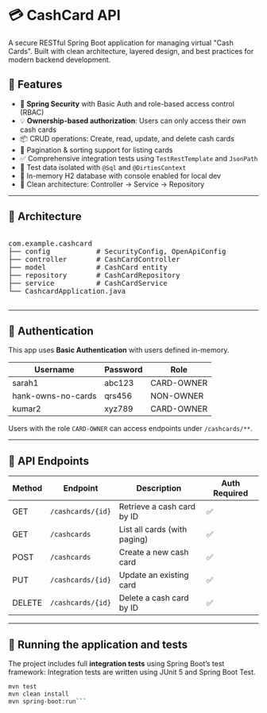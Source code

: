 # 💳 CashCard API

A secure RESTful Spring Boot application for managing virtual "Cash Cards". Built with clean architecture, layered design, and best practices for modern backend development.

## 🚀 Features

- 🔐 **Spring Security** with Basic Auth and role-based access control (RBAC)
- 💡 **Ownership-based authorization**: Users can only access their own cash cards
- 📦 CRUD operations: Create, read, update, and delete cash cards
- 📄 Pagination & sorting support for listing cards
- ✅ Comprehensive integration tests using `TestRestTemplate` and `JsonPath`
- 🧪 Test data isolated with `@Sql` and `@DirtiesContext`
- 💾 In-memory H2 database with console enabled for local dev
- 🧱 Clean architecture: Controller → Service → Repository

---

## 📐 Architecture
<pre>

com.example.cashcard
├── config           # SecurityConfig, OpenApiConfig
├── controller       # CashCardController
├── model            # CashCard entity
├── repository       # CashCardRepository
├── service          # CashCardService
└── CashcardApplication.java

</pre>


---

## 🔐 Authentication

This app uses **Basic Authentication** with users defined in-memory.

| Username   | Password | Role         |
|------------|----------|--------------|
| sarah1     | abc123   | CARD-OWNER   |
| hank-owns-no-cards | qrs456 | NON-OWNER    |
| kumar2     | xyz789   | CARD-OWNER   |

Users with the role `CARD-OWNER` can access endpoints under `/cashcards/**`.

---

## 🔄 API Endpoints

| Method | Endpoint             | Description                       | Auth Required |
|--------|----------------------|-----------------------------------|---------------|
| GET    | `/cashcards/{id}`    | Retrieve a cash card by ID        | ✅            |
| GET    | `/cashcards`         | List all cards (with paging)      | ✅            |
| POST   | `/cashcards`         | Create a new cash card            | ✅            |
| PUT    | `/cashcards/{id}`    | Update an existing card           | ✅            |
| DELETE | `/cashcards/{id}`    | Delete a cash card by ID          | ✅            |

---

## 🧪 Running the application and tests

The project includes full **integration tests** using Spring Boot’s test framework:
Integration tests are written using JUnit 5 and Spring Boot Test.

```bash
mvn test
mvn clean install
mvn spring-boot:run```
